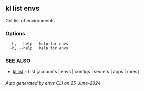 ## kl list envs

Get list of environments



### Options

```
  -h, --help   help for envs
  -h, --help   help for envs
```

### SEE ALSO

* [kl list](kl_list.md)  - List [accounts | envs | configs | secrets | apps | mres]

###### Auto generated by envs CLI on 25-June-2024
